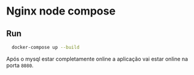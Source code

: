# Nginx node compose

## Run
``` sh 
  docker-compose up --build
```
Após o mysql estar completamente online a aplicação vai estar online na porta `8080`.